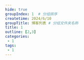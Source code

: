 ```yaml
---
hide: true
groupIndex: 1  # 分组排序
createtime: 2024/6/10
groupTitle: 博客列表 # 分组文件夹名称
title: 1
outline: [2,3]
categories:
 - 1
tags:
 - 1
---
```


